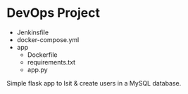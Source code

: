 # DevOps Project

- Jenkinsfile
- docker-compose.yml
- app
  - Dockerfile
  - requirements.txt    
  - app.py

Simple flask app to lsit & create users in a MySQL database.